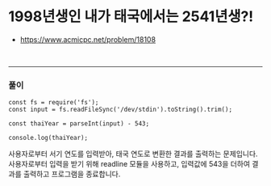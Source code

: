 # 1998년생인 내가 태국에서는 2541년생?!
- https://www.acmicpc.net/problem/18108
<br>

---
### 풀이
```
const fs = require('fs');
const input = fs.readFileSync('/dev/stdin').toString().trim();

const thaiYear = parseInt(input) - 543;

console.log(thaiYear);
```
사용자로부터 서기 연도를 입력받아, 태국 연도로 변환한 결과를 출력하는 문제입니다.
<br>
사용자로부터 입력을 받기 위해 readline 모듈을 사용하고, 입력값에 543을 더하여 결과를 출력하고 프로그램을 종료합니다.